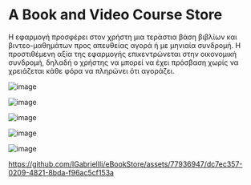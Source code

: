 # A Book and Video Course Store

Η εφαρμογή προσφέρει στον χρήστη μια τεράστια βάση βιβλίων και βιντεο-μαθημάτων προς απευθείας αγορά ή με μηνιαία συνδρομή.
Η προστιθέμενη αξία της εφαρμογής επικεντρώνεται στην οικονομική συνδρομή, δηλαδή ο χρήστης να μπορεί να έχει πρόσβαση χωρίς να χρειάζεται κάθε φόρα να πληρώνει ότι αγοράζει.

![image](https://github.com/IGabrielIli/eBookStore/assets/77936947/69bf0de8-665d-45d6-9425-1f876d0a0705)

![image](https://github.com/IGabrielIli/eBookStore/assets/77936947/4572ed36-d3d6-4578-932d-88c215356801)

![image](https://github.com/IGabrielIli/eBookStore/assets/77936947/09f069e9-89d1-4ec4-9763-de4f3dbe8efa)

![image](https://github.com/IGabrielIli/eBookStore/assets/77936947/d57a8dfb-2671-4fa0-81af-03c090443d39)

![image](https://github.com/IGabrielIli/eBookStore/assets/77936947/26dd6690-c8e4-43db-b423-911dc63e66aa)

https://github.com/IGabrielIli/eBookStore/assets/77936947/dc7ec357-0209-4821-8bda-f96ac5cf153a


